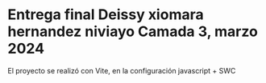 # Entrega final Deissy xiomara hernandez niviayo Camada 3, marzo 2024

El proyecto se realizó con Vite, en la configuración javascript + SWC

